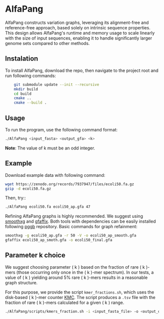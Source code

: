 # AlfaPang
AlfaPang constructs variation graphs, leveraging its alignment-free and reference-free approach, based solely on intrinsic sequence properties. This design allows AlfaPang's runtime and memory usage to scale linearly with the size of input sequences, enabling it to handle significantly larger genome sets compared to other methods. 

## Instalation
To install AlfaPang, download the repo, then navigate to the project root and run following commands:

```bash
    git submodule update --init --recursive  
    mkdir build  
    cd build  
    cmake ..  
    cmake --build .
```
## Usage

To run the program, use the following command format:

```bash
./AlfaPang <input_fasta> <output_gfa> <k>
```
**Note**: The value of k must be an odd integer.


## Example
Download example data with following command:

```bash
wget https://zenodo.org/records/7937947/files/ecoli50.fa.gz
gzip -d ecoli50.fa.gz 
```
Then, try::
```bash
./AlfaPang ecoli50.fa ecoli50_ap.gfa 47
```
Refining AlfaPang graphs is highly recommended. We suggest using [smoothxg](https://github.com/pangenome/smoothxg) and [gfaffix](https://github.com/marschall-lab/GFAffix).
Both tools with dependencies can be easily installed following [pggb](https://github.com/pangenome/pggb) repository.
Basic commands for graph refainment: 

```bash
smoothxg -g ecoli50_ap.gfa -r 50 -V -o ecoli50_ap_smooth.gfa
gfaffix ecoli50_ap_smoth.gfa -o ecoli50_final.gfa
```

## Parameter k choice
We suggest choosing parameter \( k \) based on the fraction of rare \( k \)-mers (those occurring only once in the \( k \)-mer spectrum). In our tests, a value of \( k \) yielding around 5% rare \( k \)-mers results in a reasonable graph structure.  

For this purpose, we provide the script `kmer_fractions.sh`, which uses the disk-based \( k \)-mer counter [KMC](https://github.com/refresh-bio/KMC). The script produces a `.tsv` file with the fraction of rare \( k \)-mers calculated for a given \( k \) range.
```bash
./AlfaPang/scripts/kmers_fraction.sh -i <input_fasta_file> -o <output_dir_name> -k <min_k_value> -K <max_k_value> -s <step> 
```



